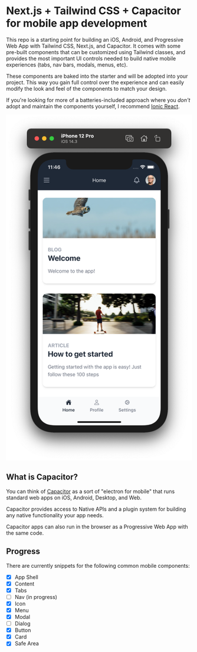 # Next.js + Tailwind CSS + Capacitor for mobile app development

This repo is a starting point for building an iOS, Android, and Progressive Web App with Tailwind CSS, Next.js, and Capacitor. It comes with some pre-built components that can be customized using Tailwind classes, and provides the most important UI controls needed to build native mobile experiences (tabs, nav bars, modals, menus, etc).

These components are baked into the starter and will be adopted into your project. This way you gain full control over the experience and can easily modify the look and feel of the components to match your design.

If you're looking for more of a batteries-included approach where you _don't_ adopt and maintain the components yourself, I recommend [Ionic React](https://ionicframework.com/react).

![Screenshot](./ss.png)

## What is Capacitor?

You can think of [Capacitor](https://capacitorjs.com/) as a sort of "electron for mobile" that runs standard web apps on iOS, Android, Desktop, and Web.

Capacitor provides access to Native APIs and a plugin system for building any native functionality your app needs.

Capacitor apps can also run in the browser as a Progressive Web App with the same code.

## Progress

There are currently snippets for the following common mobile components:

- [x] App Shell
- [x] Content
- [x] Tabs
- [ ] Nav (in progress)
- [x] Icon
- [x] Menu
- [x] Modal
- [ ] Dialog
- [x] Button
- [x] Card
- [x] Safe Area
